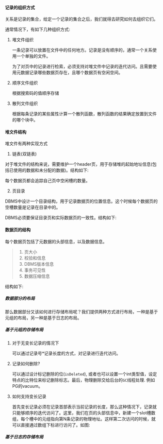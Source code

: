 #### 记录的组织方式

关系是记录的集合，给定一个记录的集合之后，我们就得去研究如何去组织它们。

通常情况下，有如下几种组织方式:

1. 堆文件组织

   一条记录可以放置在文件中的任何地方。记录是没有顺序的，通常一个关系使用一个单独的文件。

   为了对页中的记录进行检索，必须支持对堆文件中记录的迭代访问。且需要使用元数据记录哪些数据页存在，且哪个数据页有空闲空间。

2. 顺序文件组织

   根据搜索码的值顺序存储

3. 散列文件组织

   根据每条记录的某些属性计算一个散列函数，散列函数的结果确定放置到文件的哪个块中。

#### 堆文件结构

堆文件有两种实现方式

1. 链表(双链表)

对于堆文件的结构来说，需要维护一个header页，用于存储堆的起始地址信息(包括已使用的数据和未分配的数据)。结构如下:

每个数据页都会追踪自己页中空闲槽的数量。

2. 页目录

DBMS中设计一个目录结构，用于记录数据页的位置信息。这个时候每个数据页的空槽数量是记录在目录中的。

DBMS必须要保证目录页和实际数据页的一致性。结构如下:



#### 数据页的结构

每个数据页包括了元数据的头部信息，以及数据信息。

> 1. 页大小
> 2. 校验和信息
> 3. DBMS版本信息
> 4. 事务可见性
> 5. 数据压缩信息

结构如下:



##### 数据部分的布局

那么数据部分又该如何进行存储布局呢？我们提供两种方式进行布局，一种是基于元组的布局，另一种是基于日志的布局。

##### 基于元组的存储布局

1. 对于无变长记录的情况下

   可以通过记录号*记录长度的方式，对记录进行迭代访问。

2. 记录如何删除?

   可以通过设计标记删除的位(`isDeleted`), 或者也可以设置一个int类型值，设定特点的比特位来标记删除标志。最后，物理删除交给后台的`GC`线程处理. 例如PG的vacuum。

3. 如何支持变长记录

   首先变长记录必须在记录首部表示当前记录的长度，那么这种情况下，记录就只能够顺序的迭代访问了。这里，我们在页的头部信息中，新建一个slot槽数组，每个槽中的元组指向第N条记录的物理地址。这样第二次访问的时候，就可以直接通过数组下标进行访问了。如图:

   

##### 基于日志的存储布局





